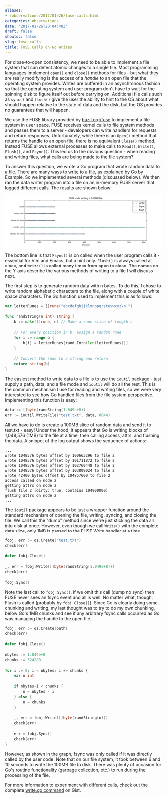 ```yaml
---
aliases:
- /observations/2017/01/26/fuse-calls.html
categories: observations
date: '2017-01-26T20:04:40Z'
draft: false
showtoc: false
slug: fuse-calls
title: FUSE Calls on Go Writes
---
```


For close-to-open consistency, we need to be able to implement a file system that can detect atomic changes to a single file. Most programming languages implement `open()` and `close()` methods for files - but what they are really modifying is the access of a _handle_ to an open file that the operating system provides. Writes are buffered in an asynchronous fashion so that the operating system and user program don't have to wait for the spinning disk to figure itself out before carrying on. Additional file calls such as `sync()` and `flush()` give the user the ability to hint to the OS about what should happen relative to the state of data and the disk, but the OS provides no guarantees that will happen.

We use the FUSE library provided by [bazil.org/fuse](https://github.com/bazil/fuse) to implement a file system in user space. FUSE receives kernel calls to file system methods and passes them to a server - developers can write handlers for requests and return responses. Unfortunately, while there is an `Open()` method that returns the handle to an open file, there is no equivalent `Close()` method. Instead FUSE allows external processes to make calls to `Read()`, `Write()`, `Flush()`, and `Fsync()`. This led us to the obvious question - when reading and writing files, what calls are being made to the file system?

To answer this question, we wrote a Go program that wrote random data to a file. There are many ways to [write to a file](https://gobyexample.com/writing-files), as explained by Go by Example. So we implemented several methods (discussed below). We then ran the data writer program into a file on an in-memory FUSE server that logged different calls. The results are shown below:

![FUSE Calls](/images/2017-01-26-fuse-calls.png)

The bottom line is that `Fsync()` is on called when the user program calls it - essential for Vim and Emacs, but a hint only. `Flush()` is always called at close, and `Write()` is called many times from open to close. The names on the Y-axis describe the various methods of writing to a file I will discuss next.

The first step is to generate random data with n bytes. To do this, I chose to write random alphabetic characters to the file, along with a couple of white space characters. The Go function used to implement this is as follows:

```go
var letterRunes = []rune("abcdefghijklmnopqrstuvwxyz\n ")

func randString(n int) string {
	b := make([]rune, n) // Make a rune slice of length n

    // For every position in b, assign a random rune
	for i := range b {
		b[i] = letterRunes[rand.Intn(len(letterRunes))]
	}

    // Convert the rune to a string and return
	return string(b)
}
```

The easiest method to write data to a file is to use the `ioutil` package - just supply a path, data, and a file mode and `ioutil` will do all the rest. This is the common mechanism I use for reading and writing files, so we were very interested to see how Go handled files from the file system perspective. Implementing this function is easy:

```go
data := []byte(randString(1.049e+8))
err := ioutil.WriteFile("test.txt", data, 0644)
```

All we have to do is create a 100MB slice of random data and send it to test.txt - easy! Under the hood, it appears that Go is writing blocks of 1,048,576 (1MB) to the file at a time, then calling access, attrs, and flushing the data. A snippet of the log output shows the sequence of actions:

```
...
wrote 1048576 bytes offset by 100663296 to file 2
wrote 1048576 bytes offset by 101711872 to file 2
wrote 1048576 bytes offset by 102760448 to file 2
wrote 1048576 bytes offset by 103809024 to file 2
wrote 42400 bytes offset by 104857600 to file 2
access called on node 2
getting attrs on node 2
flush file 2 (dirty: true, contains 104900000)
getting attrs on node 2
...
```

The `ioutil` package appears to be just a wrapper function around the standard mechanism of opening the file, writing, syncing, and closing the file. We call this the "dump" method since we're just sticking the data all into disk at once. However, even though we call `Write()` with the complete data slice, only 1MB is passed to the FUSE Write handler at a time.

```go
fobj, err := os.Create("test.txt")
check(err)

defer fobj.Close()

_, err = fobj.Write([]byte(randString(1.049e+8)))
check(err)

fobj.Sync()
```

Note the last call to `fobj.Sync()`, if we omit this call (dump no sync) then FUSE never sees an fsync event and all is well. No matter what, though, Flush is called (probably by `fobj.Close()`). Since Go is clearly doing some chunking and writing, my last thought was to try to do my own chunking, below Go's 1MB chunks and see if any arbitrary fsync calls occurred as Go was managing the handle to the open file.

```go
fobj, err := os.Create(path)
check(err)

defer fobj.Close()

nbytes := 1.049e+8
chunks := 524288

for i := 0; i < nbytes; i += chunks {
	var n int

	if nbytes-i < chunks {
		n = nbytes - i
	} else {
		n = chunks
	}

	_, err = fobj.Write([]byte(randString(n)))
	check(err)

	err = fobj.Sync()
	check(err)
}
```

However, as shown in the graph, fsync was only called if it was directly called by the user code. Note that on our file system, it took between 6 and 10 seconds to write the 100MB file to disk. There was plenty of occasion for Go's routine functionality (garbage collection, etc.) to run during the processing of the file.

For more information to experiment with different calls, check out the complete [write.go command](https://gist.github.com/bbengfort/3c0cdfc21050bc3eed06fc93b05f7cd9) on Gist.
